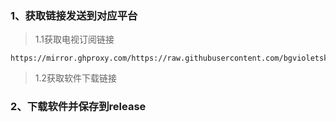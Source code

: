 ### 1、获取链接发送到对应平台

> 1.1获取电视订阅链接
```
https://mirror.ghproxy.com/https://raw.githubusercontent.com/bgvioletsky/Autoaction/main/config/movie.m3u
```


> 1.2获取软件下载链接
> 
### 2、下载软件并保存到release
